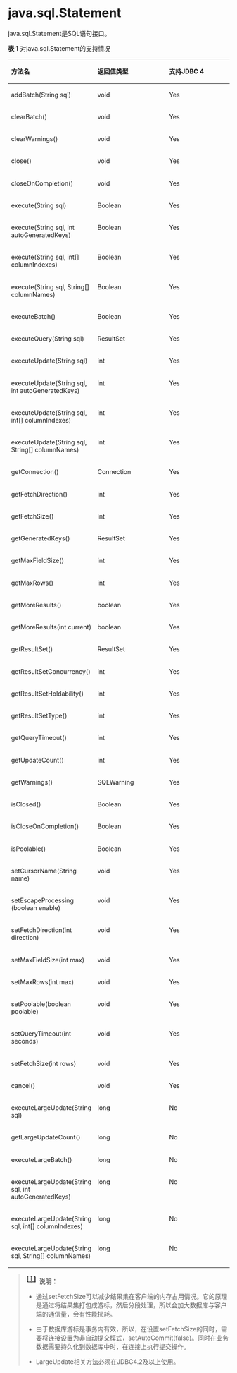 # java.sql.Statement<a name="ZH-CN_TOPIC_0289900015"></a>

java.sql.Statement是SQL语句接口。

**表 1**  对java.sql.Statement的支持情况

<a name="zh-cn_topic_0237120398_zh-cn_topic_0213179164_zh-cn_topic_0189250755_zh-cn_topic_0059777679_zh-cn_topic_0058965266_table29004196"></a>
<table><thead align="left"><tr id="zh-cn_topic_0237120398_zh-cn_topic_0213179164_zh-cn_topic_0189250755_zh-cn_topic_0059777679_zh-cn_topic_0058965266_row609630"><th class="cellrowborder" valign="top" width="32.22%" id="mcps1.2.4.1.1"><p id="zh-cn_topic_0237120398_zh-cn_topic_0213179164_zh-cn_topic_0189250755_zh-cn_topic_0059777679_zh-cn_topic_0058965266_p1185663"><a name="zh-cn_topic_0237120398_zh-cn_topic_0213179164_zh-cn_topic_0189250755_zh-cn_topic_0059777679_zh-cn_topic_0058965266_p1185663"></a><a name="zh-cn_topic_0237120398_zh-cn_topic_0213179164_zh-cn_topic_0189250755_zh-cn_topic_0059777679_zh-cn_topic_0058965266_p1185663"></a><b>方法名</b></p>
</th>
<th class="cellrowborder" valign="top" width="35.18%" id="mcps1.2.4.1.2"><p id="zh-cn_topic_0237120398_zh-cn_topic_0213179164_zh-cn_topic_0189250755_zh-cn_topic_0059777679_zh-cn_topic_0058965266_p27392696"><a name="zh-cn_topic_0237120398_zh-cn_topic_0213179164_zh-cn_topic_0189250755_zh-cn_topic_0059777679_zh-cn_topic_0058965266_p27392696"></a><a name="zh-cn_topic_0237120398_zh-cn_topic_0213179164_zh-cn_topic_0189250755_zh-cn_topic_0059777679_zh-cn_topic_0058965266_p27392696"></a><b>返回值类型</b></p>
</th>
<th class="cellrowborder" valign="top" width="32.6%" id="mcps1.2.4.1.3"><p id="zh-cn_topic_0237120398_zh-cn_topic_0213179164_zh-cn_topic_0189250755_zh-cn_topic_0059777679_zh-cn_topic_0058965266_p25146373"><a name="zh-cn_topic_0237120398_zh-cn_topic_0213179164_zh-cn_topic_0189250755_zh-cn_topic_0059777679_zh-cn_topic_0058965266_p25146373"></a><a name="zh-cn_topic_0237120398_zh-cn_topic_0213179164_zh-cn_topic_0189250755_zh-cn_topic_0059777679_zh-cn_topic_0058965266_p25146373"></a><b>支持JDBC 4</b></p>
</th>
</tr>
</thead>
<tbody><tr id="row1940543416342"><td class="cellrowborder" valign="top" width="32.22%" headers="mcps1.2.4.1.1 "><p id="p640523423416"><a name="p640523423416"></a><a name="p640523423416"></a>addBatch​(String sql)</p>
</td>
<td class="cellrowborder" valign="top" width="35.18%" headers="mcps1.2.4.1.2 "><p id="p540512346348"><a name="p540512346348"></a><a name="p540512346348"></a>void</p>
</td>
<td class="cellrowborder" valign="top" width="32.6%" headers="mcps1.2.4.1.3 "><p id="p440673403415"><a name="p440673403415"></a><a name="p440673403415"></a>Yes</p>
</td>
</tr>
<tr id="row191321120183514"><td class="cellrowborder" valign="top" width="32.22%" headers="mcps1.2.4.1.1 "><p id="p1613210202354"><a name="p1613210202354"></a><a name="p1613210202354"></a>clearBatch()</p>
</td>
<td class="cellrowborder" valign="top" width="35.18%" headers="mcps1.2.4.1.2 "><p id="p181329200354"><a name="p181329200354"></a><a name="p181329200354"></a>void</p>
</td>
<td class="cellrowborder" valign="top" width="32.6%" headers="mcps1.2.4.1.3 "><p id="p16132112015350"><a name="p16132112015350"></a><a name="p16132112015350"></a>Yes</p>
</td>
</tr>
<tr id="row5284032103510"><td class="cellrowborder" valign="top" width="32.22%" headers="mcps1.2.4.1.1 "><p id="p428493293511"><a name="p428493293511"></a><a name="p428493293511"></a>clearWarnings()</p>
</td>
<td class="cellrowborder" valign="top" width="35.18%" headers="mcps1.2.4.1.2 "><p id="p1528423233512"><a name="p1528423233512"></a><a name="p1528423233512"></a>void</p>
</td>
<td class="cellrowborder" valign="top" width="32.6%" headers="mcps1.2.4.1.3 "><p id="p1628473218353"><a name="p1628473218353"></a><a name="p1628473218353"></a>Yes</p>
</td>
</tr>
<tr id="zh-cn_topic_0237120398_zh-cn_topic_0213179164_zh-cn_topic_0189250755_zh-cn_topic_0059777679_zh-cn_topic_0058965266_row37638936"><td class="cellrowborder" valign="top" width="32.22%" headers="mcps1.2.4.1.1 "><p id="zh-cn_topic_0237120398_zh-cn_topic_0213179164_zh-cn_topic_0189250755_zh-cn_topic_0059777679_zh-cn_topic_0058965266_p24508923"><a name="zh-cn_topic_0237120398_zh-cn_topic_0213179164_zh-cn_topic_0189250755_zh-cn_topic_0059777679_zh-cn_topic_0058965266_p24508923"></a><a name="zh-cn_topic_0237120398_zh-cn_topic_0213179164_zh-cn_topic_0189250755_zh-cn_topic_0059777679_zh-cn_topic_0058965266_p24508923"></a>close()</p>
</td>
<td class="cellrowborder" valign="top" width="35.18%" headers="mcps1.2.4.1.2 "><p id="zh-cn_topic_0237120398_zh-cn_topic_0213179164_zh-cn_topic_0189250755_zh-cn_topic_0059777679_zh-cn_topic_0058965266_p21120241"><a name="zh-cn_topic_0237120398_zh-cn_topic_0213179164_zh-cn_topic_0189250755_zh-cn_topic_0059777679_zh-cn_topic_0058965266_p21120241"></a><a name="zh-cn_topic_0237120398_zh-cn_topic_0213179164_zh-cn_topic_0189250755_zh-cn_topic_0059777679_zh-cn_topic_0058965266_p21120241"></a>void</p>
</td>
<td class="cellrowborder" valign="top" width="32.6%" headers="mcps1.2.4.1.3 "><p id="zh-cn_topic_0237120398_zh-cn_topic_0213179164_zh-cn_topic_0189250755_zh-cn_topic_0059777679_zh-cn_topic_0058965266_p42500988"><a name="zh-cn_topic_0237120398_zh-cn_topic_0213179164_zh-cn_topic_0189250755_zh-cn_topic_0059777679_zh-cn_topic_0058965266_p42500988"></a><a name="zh-cn_topic_0237120398_zh-cn_topic_0213179164_zh-cn_topic_0189250755_zh-cn_topic_0059777679_zh-cn_topic_0058965266_p42500988"></a>Yes</p>
</td>
</tr>
<tr id="row847713073613"><td class="cellrowborder" valign="top" width="32.22%" headers="mcps1.2.4.1.1 "><p id="p13477133073618"><a name="p13477133073618"></a><a name="p13477133073618"></a>closeOnCompletion()</p>
</td>
<td class="cellrowborder" valign="top" width="35.18%" headers="mcps1.2.4.1.2 "><p id="p94772030133610"><a name="p94772030133610"></a><a name="p94772030133610"></a>void</p>
</td>
<td class="cellrowborder" valign="top" width="32.6%" headers="mcps1.2.4.1.3 "><p id="p124771930103611"><a name="p124771930103611"></a><a name="p124771930103611"></a>Yes</p>
</td>
</tr>
<tr id="zh-cn_topic_0237120398_zh-cn_topic_0213179164_zh-cn_topic_0189250755_zh-cn_topic_0059777679_zh-cn_topic_0058965266_row37959876"><td class="cellrowborder" valign="top" width="32.22%" headers="mcps1.2.4.1.1 "><p id="zh-cn_topic_0237120398_zh-cn_topic_0213179164_zh-cn_topic_0189250755_zh-cn_topic_0059777679_zh-cn_topic_0058965266_p16000688"><a name="zh-cn_topic_0237120398_zh-cn_topic_0213179164_zh-cn_topic_0189250755_zh-cn_topic_0059777679_zh-cn_topic_0058965266_p16000688"></a><a name="zh-cn_topic_0237120398_zh-cn_topic_0213179164_zh-cn_topic_0189250755_zh-cn_topic_0059777679_zh-cn_topic_0058965266_p16000688"></a>execute(String sql)</p>
</td>
<td class="cellrowborder" valign="top" width="35.18%" headers="mcps1.2.4.1.2 "><p id="zh-cn_topic_0237120398_zh-cn_topic_0213179164_zh-cn_topic_0189250755_zh-cn_topic_0059777679_zh-cn_topic_0058965266_p61133019"><a name="zh-cn_topic_0237120398_zh-cn_topic_0213179164_zh-cn_topic_0189250755_zh-cn_topic_0059777679_zh-cn_topic_0058965266_p61133019"></a><a name="zh-cn_topic_0237120398_zh-cn_topic_0213179164_zh-cn_topic_0189250755_zh-cn_topic_0059777679_zh-cn_topic_0058965266_p61133019"></a><span id="zh-cn_topic_0237120398_zh-cn_topic_0213179164_zh-cn_topic_0189250755_text8662312165011"><a name="zh-cn_topic_0237120398_zh-cn_topic_0213179164_zh-cn_topic_0189250755_text8662312165011"></a><a name="zh-cn_topic_0237120398_zh-cn_topic_0213179164_zh-cn_topic_0189250755_text8662312165011"></a>Boolean</span></p>
</td>
<td class="cellrowborder" valign="top" width="32.6%" headers="mcps1.2.4.1.3 "><p id="zh-cn_topic_0237120398_zh-cn_topic_0213179164_zh-cn_topic_0189250755_zh-cn_topic_0059777679_zh-cn_topic_0058965266_p23615318"><a name="zh-cn_topic_0237120398_zh-cn_topic_0213179164_zh-cn_topic_0189250755_zh-cn_topic_0059777679_zh-cn_topic_0058965266_p23615318"></a><a name="zh-cn_topic_0237120398_zh-cn_topic_0213179164_zh-cn_topic_0189250755_zh-cn_topic_0059777679_zh-cn_topic_0058965266_p23615318"></a>Yes</p>
</td>
</tr>
<tr id="row1690211123385"><td class="cellrowborder" valign="top" width="32.22%" headers="mcps1.2.4.1.1 "><p id="p4902112173814"><a name="p4902112173814"></a><a name="p4902112173814"></a>execute​(String sql, int autoGeneratedKeys)</p>
</td>
<td class="cellrowborder" valign="top" width="35.18%" headers="mcps1.2.4.1.2 "><p id="p1290211128387"><a name="p1290211128387"></a><a name="p1290211128387"></a><span id="text9800162923817"><a name="text9800162923817"></a><a name="text9800162923817"></a>Boolean</span></p>
</td>
<td class="cellrowborder" valign="top" width="32.6%" headers="mcps1.2.4.1.3 "><p id="p11902121213815"><a name="p11902121213815"></a><a name="p11902121213815"></a>Yes</p>
</td>
</tr>
<tr id="row16314163933820"><td class="cellrowborder" valign="top" width="32.22%" headers="mcps1.2.4.1.1 "><p id="p331413923819"><a name="p331413923819"></a><a name="p331413923819"></a>execute​(String sql, int[] columnIndexes)</p>
</td>
<td class="cellrowborder" valign="top" width="35.18%" headers="mcps1.2.4.1.2 "><p id="p9314839203818"><a name="p9314839203818"></a><a name="p9314839203818"></a><span id="text334154973819"><a name="text334154973819"></a><a name="text334154973819"></a>Boolean</span></p>
</td>
<td class="cellrowborder" valign="top" width="32.6%" headers="mcps1.2.4.1.3 "><p id="p163147397386"><a name="p163147397386"></a><a name="p163147397386"></a>Yes</p>
</td>
</tr>
<tr id="row267415216383"><td class="cellrowborder" valign="top" width="32.22%" headers="mcps1.2.4.1.1 "><p id="p106741552103810"><a name="p106741552103810"></a><a name="p106741552103810"></a>execute​(String sql, String[] columnNames)</p>
</td>
<td class="cellrowborder" valign="top" width="35.18%" headers="mcps1.2.4.1.2 "><p id="p1067410528388"><a name="p1067410528388"></a><a name="p1067410528388"></a><span id="text1766515053910"><a name="text1766515053910"></a><a name="text1766515053910"></a>Boolean</span></p>
</td>
<td class="cellrowborder" valign="top" width="32.6%" headers="mcps1.2.4.1.3 "><p id="p1467445243820"><a name="p1467445243820"></a><a name="p1467445243820"></a>Yes</p>
</td>
</tr>
<tr id="row147485103913"><td class="cellrowborder" valign="top" width="32.22%" headers="mcps1.2.4.1.1 "><p id="p97495133918"><a name="p97495133918"></a><a name="p97495133918"></a>executeBatch()</p>
</td>
<td class="cellrowborder" valign="top" width="35.18%" headers="mcps1.2.4.1.2 "><p id="p197410563915"><a name="p197410563915"></a><a name="p197410563915"></a><span id="text12823334203913"><a name="text12823334203913"></a><a name="text12823334203913"></a>Boolean</span></p>
</td>
<td class="cellrowborder" valign="top" width="32.6%" headers="mcps1.2.4.1.3 "><p id="p177419543916"><a name="p177419543916"></a><a name="p177419543916"></a>Yes</p>
</td>
</tr>
<tr id="zh-cn_topic_0237120398_zh-cn_topic_0213179164_zh-cn_topic_0189250755_zh-cn_topic_0059777679_zh-cn_topic_0058965266_row43652314"><td class="cellrowborder" valign="top" width="32.22%" headers="mcps1.2.4.1.1 "><p id="zh-cn_topic_0237120398_zh-cn_topic_0213179164_zh-cn_topic_0189250755_zh-cn_topic_0059777679_zh-cn_topic_0058965266_p58916306"><a name="zh-cn_topic_0237120398_zh-cn_topic_0213179164_zh-cn_topic_0189250755_zh-cn_topic_0059777679_zh-cn_topic_0058965266_p58916306"></a><a name="zh-cn_topic_0237120398_zh-cn_topic_0213179164_zh-cn_topic_0189250755_zh-cn_topic_0059777679_zh-cn_topic_0058965266_p58916306"></a>executeQuery(String sql)</p>
</td>
<td class="cellrowborder" valign="top" width="35.18%" headers="mcps1.2.4.1.2 "><p id="zh-cn_topic_0237120398_zh-cn_topic_0213179164_zh-cn_topic_0189250755_zh-cn_topic_0059777679_zh-cn_topic_0058965266_p33934608"><a name="zh-cn_topic_0237120398_zh-cn_topic_0213179164_zh-cn_topic_0189250755_zh-cn_topic_0059777679_zh-cn_topic_0058965266_p33934608"></a><a name="zh-cn_topic_0237120398_zh-cn_topic_0213179164_zh-cn_topic_0189250755_zh-cn_topic_0059777679_zh-cn_topic_0058965266_p33934608"></a>ResultSet</p>
</td>
<td class="cellrowborder" valign="top" width="32.6%" headers="mcps1.2.4.1.3 "><p id="zh-cn_topic_0237120398_zh-cn_topic_0213179164_zh-cn_topic_0189250755_zh-cn_topic_0059777679_zh-cn_topic_0058965266_p39492775"><a name="zh-cn_topic_0237120398_zh-cn_topic_0213179164_zh-cn_topic_0189250755_zh-cn_topic_0059777679_zh-cn_topic_0058965266_p39492775"></a><a name="zh-cn_topic_0237120398_zh-cn_topic_0213179164_zh-cn_topic_0189250755_zh-cn_topic_0059777679_zh-cn_topic_0058965266_p39492775"></a>Yes</p>
</td>
</tr>
<tr id="zh-cn_topic_0237120398_zh-cn_topic_0213179164_zh-cn_topic_0189250755_zh-cn_topic_0059777679_zh-cn_topic_0058965266_row12742307"><td class="cellrowborder" valign="top" width="32.22%" headers="mcps1.2.4.1.1 "><p id="zh-cn_topic_0237120398_zh-cn_topic_0213179164_zh-cn_topic_0189250755_zh-cn_topic_0059777679_zh-cn_topic_0058965266_p59468506"><a name="zh-cn_topic_0237120398_zh-cn_topic_0213179164_zh-cn_topic_0189250755_zh-cn_topic_0059777679_zh-cn_topic_0058965266_p59468506"></a><a name="zh-cn_topic_0237120398_zh-cn_topic_0213179164_zh-cn_topic_0189250755_zh-cn_topic_0059777679_zh-cn_topic_0058965266_p59468506"></a>executeUpdate(String sql)</p>
</td>
<td class="cellrowborder" valign="top" width="35.18%" headers="mcps1.2.4.1.2 "><p id="zh-cn_topic_0237120398_zh-cn_topic_0213179164_zh-cn_topic_0189250755_zh-cn_topic_0059777679_zh-cn_topic_0058965266_p51032441"><a name="zh-cn_topic_0237120398_zh-cn_topic_0213179164_zh-cn_topic_0189250755_zh-cn_topic_0059777679_zh-cn_topic_0058965266_p51032441"></a><a name="zh-cn_topic_0237120398_zh-cn_topic_0213179164_zh-cn_topic_0189250755_zh-cn_topic_0059777679_zh-cn_topic_0058965266_p51032441"></a>int</p>
</td>
<td class="cellrowborder" valign="top" width="32.6%" headers="mcps1.2.4.1.3 "><p id="zh-cn_topic_0237120398_zh-cn_topic_0213179164_zh-cn_topic_0189250755_zh-cn_topic_0059777679_zh-cn_topic_0058965266_p25652689"><a name="zh-cn_topic_0237120398_zh-cn_topic_0213179164_zh-cn_topic_0189250755_zh-cn_topic_0059777679_zh-cn_topic_0058965266_p25652689"></a><a name="zh-cn_topic_0237120398_zh-cn_topic_0213179164_zh-cn_topic_0189250755_zh-cn_topic_0059777679_zh-cn_topic_0058965266_p25652689"></a>Yes</p>
</td>
</tr>
<tr id="row1276495816395"><td class="cellrowborder" valign="top" width="32.22%" headers="mcps1.2.4.1.1 "><p id="p117648584396"><a name="p117648584396"></a><a name="p117648584396"></a>executeUpdate​(String sql, int autoGeneratedKeys)</p>
</td>
<td class="cellrowborder" valign="top" width="35.18%" headers="mcps1.2.4.1.2 "><p id="p1076413584397"><a name="p1076413584397"></a><a name="p1076413584397"></a>int</p>
</td>
<td class="cellrowborder" valign="top" width="32.6%" headers="mcps1.2.4.1.3 "><p id="p177641658143910"><a name="p177641658143910"></a><a name="p177641658143910"></a>Yes</p>
</td>
</tr>
<tr id="row12111348134017"><td class="cellrowborder" valign="top" width="32.22%" headers="mcps1.2.4.1.1 "><p id="p191274813407"><a name="p191274813407"></a><a name="p191274813407"></a>executeUpdate​(String sql, int[] columnIndexes)</p>
</td>
<td class="cellrowborder" valign="top" width="35.18%" headers="mcps1.2.4.1.2 "><p id="p191224814018"><a name="p191224814018"></a><a name="p191224814018"></a>int</p>
</td>
<td class="cellrowborder" valign="top" width="32.6%" headers="mcps1.2.4.1.3 "><p id="p141224834015"><a name="p141224834015"></a><a name="p141224834015"></a>Yes</p>
</td>
</tr>
<tr id="row12396181111416"><td class="cellrowborder" valign="top" width="32.22%" headers="mcps1.2.4.1.1 "><p id="p43961211174111"><a name="p43961211174111"></a><a name="p43961211174111"></a>executeUpdate​(String sql, String[] columnNames)</p>
</td>
<td class="cellrowborder" valign="top" width="35.18%" headers="mcps1.2.4.1.2 "><p id="p10396131154111"><a name="p10396131154111"></a><a name="p10396131154111"></a>int</p>
</td>
<td class="cellrowborder" valign="top" width="32.6%" headers="mcps1.2.4.1.3 "><p id="p1839651194111"><a name="p1839651194111"></a><a name="p1839651194111"></a>Yes</p>
</td>
</tr>
<tr id="zh-cn_topic_0237120398_zh-cn_topic_0213179164_zh-cn_topic_0189250755_zh-cn_topic_0059777679_zh-cn_topic_0058965266_row17415287"><td class="cellrowborder" valign="top" width="32.22%" headers="mcps1.2.4.1.1 "><p id="zh-cn_topic_0237120398_zh-cn_topic_0213179164_zh-cn_topic_0189250755_zh-cn_topic_0059777679_zh-cn_topic_0058965266_p32431541"><a name="zh-cn_topic_0237120398_zh-cn_topic_0213179164_zh-cn_topic_0189250755_zh-cn_topic_0059777679_zh-cn_topic_0058965266_p32431541"></a><a name="zh-cn_topic_0237120398_zh-cn_topic_0213179164_zh-cn_topic_0189250755_zh-cn_topic_0059777679_zh-cn_topic_0058965266_p32431541"></a>getConnection()</p>
</td>
<td class="cellrowborder" valign="top" width="35.18%" headers="mcps1.2.4.1.2 "><p id="zh-cn_topic_0237120398_zh-cn_topic_0213179164_zh-cn_topic_0189250755_zh-cn_topic_0059777679_zh-cn_topic_0058965266_p29842167"><a name="zh-cn_topic_0237120398_zh-cn_topic_0213179164_zh-cn_topic_0189250755_zh-cn_topic_0059777679_zh-cn_topic_0058965266_p29842167"></a><a name="zh-cn_topic_0237120398_zh-cn_topic_0213179164_zh-cn_topic_0189250755_zh-cn_topic_0059777679_zh-cn_topic_0058965266_p29842167"></a>Connection</p>
</td>
<td class="cellrowborder" valign="top" width="32.6%" headers="mcps1.2.4.1.3 "><p id="zh-cn_topic_0237120398_zh-cn_topic_0213179164_zh-cn_topic_0189250755_zh-cn_topic_0059777679_zh-cn_topic_0058965266_p3770917"><a name="zh-cn_topic_0237120398_zh-cn_topic_0213179164_zh-cn_topic_0189250755_zh-cn_topic_0059777679_zh-cn_topic_0058965266_p3770917"></a><a name="zh-cn_topic_0237120398_zh-cn_topic_0213179164_zh-cn_topic_0189250755_zh-cn_topic_0059777679_zh-cn_topic_0058965266_p3770917"></a>Yes</p>
</td>
</tr>
<tr id="row17536174710412"><td class="cellrowborder" valign="top" width="32.22%" headers="mcps1.2.4.1.1 "><p id="p4536134711413"><a name="p4536134711413"></a><a name="p4536134711413"></a>getFetchDirection()</p>
</td>
<td class="cellrowborder" valign="top" width="35.18%" headers="mcps1.2.4.1.2 "><p id="p1053694717419"><a name="p1053694717419"></a><a name="p1053694717419"></a>int</p>
</td>
<td class="cellrowborder" valign="top" width="32.6%" headers="mcps1.2.4.1.3 "><p id="p155362471419"><a name="p155362471419"></a><a name="p155362471419"></a>Yes</p>
</td>
</tr>
<tr id="row1455316813421"><td class="cellrowborder" valign="top" width="32.22%" headers="mcps1.2.4.1.1 "><p id="p255319812424"><a name="p255319812424"></a><a name="p255319812424"></a>getFetchSize()</p>
</td>
<td class="cellrowborder" valign="top" width="35.18%" headers="mcps1.2.4.1.2 "><p id="p135538884211"><a name="p135538884211"></a><a name="p135538884211"></a>int</p>
</td>
<td class="cellrowborder" valign="top" width="32.6%" headers="mcps1.2.4.1.3 "><p id="p155368194213"><a name="p155368194213"></a><a name="p155368194213"></a>Yes</p>
</td>
</tr>
<tr id="row17436142416421"><td class="cellrowborder" valign="top" width="32.22%" headers="mcps1.2.4.1.1 "><p id="p143632418421"><a name="p143632418421"></a><a name="p143632418421"></a>getGeneratedKeys()</p>
</td>
<td class="cellrowborder" valign="top" width="35.18%" headers="mcps1.2.4.1.2 "><p id="p5436202419423"><a name="p5436202419423"></a><a name="p5436202419423"></a>ResultSet</p>
</td>
<td class="cellrowborder" valign="top" width="32.6%" headers="mcps1.2.4.1.3 "><p id="p1143614244421"><a name="p1143614244421"></a><a name="p1143614244421"></a>Yes</p>
</td>
</tr>
<tr id="row1063114444219"><td class="cellrowborder" valign="top" width="32.22%" headers="mcps1.2.4.1.1 "><p id="p363134464215"><a name="p363134464215"></a><a name="p363134464215"></a>getMaxFieldSize()</p>
</td>
<td class="cellrowborder" valign="top" width="35.18%" headers="mcps1.2.4.1.2 "><p id="p56317447426"><a name="p56317447426"></a><a name="p56317447426"></a>int</p>
</td>
<td class="cellrowborder" valign="top" width="32.6%" headers="mcps1.2.4.1.3 "><p id="p563744134215"><a name="p563744134215"></a><a name="p563744134215"></a>Yes</p>
</td>
</tr>
<tr id="row14501131124313"><td class="cellrowborder" valign="top" width="32.22%" headers="mcps1.2.4.1.1 "><p id="p2700103516431"><a name="p2700103516431"></a><a name="p2700103516431"></a>getMaxRows()</p>
</td>
<td class="cellrowborder" valign="top" width="35.18%" headers="mcps1.2.4.1.2 "><p id="p19841957114314"><a name="p19841957114314"></a><a name="p19841957114314"></a>int</p>
</td>
<td class="cellrowborder" valign="top" width="32.6%" headers="mcps1.2.4.1.3 "><p id="p13501116437"><a name="p13501116437"></a><a name="p13501116437"></a>Yes</p>
</td>
</tr>
<tr id="row175816190430"><td class="cellrowborder" valign="top" width="32.22%" headers="mcps1.2.4.1.1 "><p id="p1270013516438"><a name="p1270013516438"></a><a name="p1270013516438"></a>getMoreResults()</p>
</td>
<td class="cellrowborder" valign="top" width="35.18%" headers="mcps1.2.4.1.2 "><p id="p085135713431"><a name="p085135713431"></a><a name="p085135713431"></a>boolean</p>
</td>
<td class="cellrowborder" valign="top" width="32.6%" headers="mcps1.2.4.1.3 "><p id="p358419194310"><a name="p358419194310"></a><a name="p358419194310"></a>Yes</p>
</td>
</tr>
<tr id="row1559682664313"><td class="cellrowborder" valign="top" width="32.22%" headers="mcps1.2.4.1.1 "><p id="p1701635124314"><a name="p1701635124314"></a><a name="p1701635124314"></a>getMoreResults​(int current)</p>
</td>
<td class="cellrowborder" valign="top" width="35.18%" headers="mcps1.2.4.1.2 "><p id="p128515572430"><a name="p128515572430"></a><a name="p128515572430"></a>boolean</p>
</td>
<td class="cellrowborder" valign="top" width="32.6%" headers="mcps1.2.4.1.3 "><p id="p1559632610438"><a name="p1559632610438"></a><a name="p1559632610438"></a>Yes</p>
</td>
</tr>
<tr id="zh-cn_topic_0237120398_zh-cn_topic_0213179164_zh-cn_topic_0189250755_zh-cn_topic_0059777679_zh-cn_topic_0058965266_row65640894"><td class="cellrowborder" valign="top" width="32.22%" headers="mcps1.2.4.1.1 "><p id="zh-cn_topic_0237120398_zh-cn_topic_0213179164_zh-cn_topic_0189250755_zh-cn_topic_0059777679_zh-cn_topic_0058965266_p8880240"><a name="zh-cn_topic_0237120398_zh-cn_topic_0213179164_zh-cn_topic_0189250755_zh-cn_topic_0059777679_zh-cn_topic_0058965266_p8880240"></a><a name="zh-cn_topic_0237120398_zh-cn_topic_0213179164_zh-cn_topic_0189250755_zh-cn_topic_0059777679_zh-cn_topic_0058965266_p8880240"></a>getResultSet()</p>
</td>
<td class="cellrowborder" valign="top" width="35.18%" headers="mcps1.2.4.1.2 "><p id="zh-cn_topic_0237120398_zh-cn_topic_0213179164_zh-cn_topic_0189250755_zh-cn_topic_0059777679_zh-cn_topic_0058965266_p30949584"><a name="zh-cn_topic_0237120398_zh-cn_topic_0213179164_zh-cn_topic_0189250755_zh-cn_topic_0059777679_zh-cn_topic_0058965266_p30949584"></a><a name="zh-cn_topic_0237120398_zh-cn_topic_0213179164_zh-cn_topic_0189250755_zh-cn_topic_0059777679_zh-cn_topic_0058965266_p30949584"></a>ResultSet</p>
</td>
<td class="cellrowborder" valign="top" width="32.6%" headers="mcps1.2.4.1.3 "><p id="zh-cn_topic_0237120398_zh-cn_topic_0213179164_zh-cn_topic_0189250755_zh-cn_topic_0059777679_zh-cn_topic_0058965266_p15409505"><a name="zh-cn_topic_0237120398_zh-cn_topic_0213179164_zh-cn_topic_0189250755_zh-cn_topic_0059777679_zh-cn_topic_0058965266_p15409505"></a><a name="zh-cn_topic_0237120398_zh-cn_topic_0213179164_zh-cn_topic_0189250755_zh-cn_topic_0059777679_zh-cn_topic_0058965266_p15409505"></a>Yes</p>
</td>
</tr>
<tr id="row122941237174513"><td class="cellrowborder" valign="top" width="32.22%" headers="mcps1.2.4.1.1 "><p id="p10261556204516"><a name="p10261556204516"></a><a name="p10261556204516"></a>getResultSetConcurrency()</p>
</td>
<td class="cellrowborder" valign="top" width="35.18%" headers="mcps1.2.4.1.2 "><p id="p9804220466"><a name="p9804220466"></a><a name="p9804220466"></a>int</p>
</td>
<td class="cellrowborder" valign="top" width="32.6%" headers="mcps1.2.4.1.3 "><p id="p17294737154517"><a name="p17294737154517"></a><a name="p17294737154517"></a>Yes</p>
</td>
</tr>
<tr id="row978116405453"><td class="cellrowborder" valign="top" width="32.22%" headers="mcps1.2.4.1.1 "><p id="p6261756104515"><a name="p6261756104515"></a><a name="p6261756104515"></a>getResultSetHoldability()</p>
</td>
<td class="cellrowborder" valign="top" width="35.18%" headers="mcps1.2.4.1.2 "><p id="p68041828463"><a name="p68041828463"></a><a name="p68041828463"></a>int</p>
</td>
<td class="cellrowborder" valign="top" width="32.6%" headers="mcps1.2.4.1.3 "><p id="p15781640194512"><a name="p15781640194512"></a><a name="p15781640194512"></a>Yes</p>
</td>
</tr>
<tr id="row47071349174517"><td class="cellrowborder" valign="top" width="32.22%" headers="mcps1.2.4.1.1 "><p id="p192665654510"><a name="p192665654510"></a><a name="p192665654510"></a>getResultSetType()</p>
</td>
<td class="cellrowborder" valign="top" width="35.18%" headers="mcps1.2.4.1.2 "><p id="p158046214616"><a name="p158046214616"></a><a name="p158046214616"></a>int</p>
</td>
<td class="cellrowborder" valign="top" width="32.6%" headers="mcps1.2.4.1.3 "><p id="p370744924512"><a name="p370744924512"></a><a name="p370744924512"></a>Yes</p>
</td>
</tr>
<tr id="zh-cn_topic_0237120398_zh-cn_topic_0213179164_zh-cn_topic_0189250755_zh-cn_topic_0059777679_zh-cn_topic_0058965266_row6055731"><td class="cellrowborder" valign="top" width="32.22%" headers="mcps1.2.4.1.1 "><p id="zh-cn_topic_0237120398_zh-cn_topic_0213179164_zh-cn_topic_0189250755_zh-cn_topic_0059777679_zh-cn_topic_0058965266_p44295845"><a name="zh-cn_topic_0237120398_zh-cn_topic_0213179164_zh-cn_topic_0189250755_zh-cn_topic_0059777679_zh-cn_topic_0058965266_p44295845"></a><a name="zh-cn_topic_0237120398_zh-cn_topic_0213179164_zh-cn_topic_0189250755_zh-cn_topic_0059777679_zh-cn_topic_0058965266_p44295845"></a>getQueryTimeout()</p>
</td>
<td class="cellrowborder" valign="top" width="35.18%" headers="mcps1.2.4.1.2 "><p id="zh-cn_topic_0237120398_zh-cn_topic_0213179164_zh-cn_topic_0189250755_zh-cn_topic_0059777679_zh-cn_topic_0058965266_p53884282"><a name="zh-cn_topic_0237120398_zh-cn_topic_0213179164_zh-cn_topic_0189250755_zh-cn_topic_0059777679_zh-cn_topic_0058965266_p53884282"></a><a name="zh-cn_topic_0237120398_zh-cn_topic_0213179164_zh-cn_topic_0189250755_zh-cn_topic_0059777679_zh-cn_topic_0058965266_p53884282"></a>int</p>
</td>
<td class="cellrowborder" valign="top" width="32.6%" headers="mcps1.2.4.1.3 "><p id="zh-cn_topic_0237120398_zh-cn_topic_0213179164_zh-cn_topic_0189250755_zh-cn_topic_0059777679_zh-cn_topic_0058965266_p66416078"><a name="zh-cn_topic_0237120398_zh-cn_topic_0213179164_zh-cn_topic_0189250755_zh-cn_topic_0059777679_zh-cn_topic_0058965266_p66416078"></a><a name="zh-cn_topic_0237120398_zh-cn_topic_0213179164_zh-cn_topic_0189250755_zh-cn_topic_0059777679_zh-cn_topic_0058965266_p66416078"></a>Yes</p>
</td>
</tr>
<tr id="zh-cn_topic_0237120398_zh-cn_topic_0213179164_zh-cn_topic_0189250755_zh-cn_topic_0059777679_zh-cn_topic_0058965266_row11397445"><td class="cellrowborder" valign="top" width="32.22%" headers="mcps1.2.4.1.1 "><p id="zh-cn_topic_0237120398_zh-cn_topic_0213179164_zh-cn_topic_0189250755_zh-cn_topic_0059777679_zh-cn_topic_0058965266_p18756861"><a name="zh-cn_topic_0237120398_zh-cn_topic_0213179164_zh-cn_topic_0189250755_zh-cn_topic_0059777679_zh-cn_topic_0058965266_p18756861"></a><a name="zh-cn_topic_0237120398_zh-cn_topic_0213179164_zh-cn_topic_0189250755_zh-cn_topic_0059777679_zh-cn_topic_0058965266_p18756861"></a>getUpdateCount()</p>
</td>
<td class="cellrowborder" valign="top" width="35.18%" headers="mcps1.2.4.1.2 "><p id="zh-cn_topic_0237120398_zh-cn_topic_0213179164_zh-cn_topic_0189250755_zh-cn_topic_0059777679_zh-cn_topic_0058965266_p35141355"><a name="zh-cn_topic_0237120398_zh-cn_topic_0213179164_zh-cn_topic_0189250755_zh-cn_topic_0059777679_zh-cn_topic_0058965266_p35141355"></a><a name="zh-cn_topic_0237120398_zh-cn_topic_0213179164_zh-cn_topic_0189250755_zh-cn_topic_0059777679_zh-cn_topic_0058965266_p35141355"></a>int</p>
</td>
<td class="cellrowborder" valign="top" width="32.6%" headers="mcps1.2.4.1.3 "><p id="zh-cn_topic_0237120398_zh-cn_topic_0213179164_zh-cn_topic_0189250755_zh-cn_topic_0059777679_zh-cn_topic_0058965266_p6666636"><a name="zh-cn_topic_0237120398_zh-cn_topic_0213179164_zh-cn_topic_0189250755_zh-cn_topic_0059777679_zh-cn_topic_0058965266_p6666636"></a><a name="zh-cn_topic_0237120398_zh-cn_topic_0213179164_zh-cn_topic_0189250755_zh-cn_topic_0059777679_zh-cn_topic_0058965266_p6666636"></a>Yes</p>
</td>
</tr>
<tr id="row450715293468"><td class="cellrowborder" valign="top" width="32.22%" headers="mcps1.2.4.1.1 "><p id="p1450702954610"><a name="p1450702954610"></a><a name="p1450702954610"></a>getWarnings()</p>
</td>
<td class="cellrowborder" valign="top" width="35.18%" headers="mcps1.2.4.1.2 "><p id="p12507329104612"><a name="p12507329104612"></a><a name="p12507329104612"></a>SQLWarning</p>
</td>
<td class="cellrowborder" valign="top" width="32.6%" headers="mcps1.2.4.1.3 "><p id="p15071929174611"><a name="p15071929174611"></a><a name="p15071929174611"></a>Yes</p>
</td>
</tr>
<tr id="zh-cn_topic_0237120398_zh-cn_topic_0213179164_zh-cn_topic_0189250755_zh-cn_topic_0059777679_zh-cn_topic_0058965266_row17787427"><td class="cellrowborder" valign="top" width="32.22%" headers="mcps1.2.4.1.1 "><p id="zh-cn_topic_0237120398_zh-cn_topic_0213179164_zh-cn_topic_0189250755_zh-cn_topic_0059777679_zh-cn_topic_0058965266_p25778201"><a name="zh-cn_topic_0237120398_zh-cn_topic_0213179164_zh-cn_topic_0189250755_zh-cn_topic_0059777679_zh-cn_topic_0058965266_p25778201"></a><a name="zh-cn_topic_0237120398_zh-cn_topic_0213179164_zh-cn_topic_0189250755_zh-cn_topic_0059777679_zh-cn_topic_0058965266_p25778201"></a>isClosed()</p>
</td>
<td class="cellrowborder" valign="top" width="35.18%" headers="mcps1.2.4.1.2 "><p id="zh-cn_topic_0237120398_zh-cn_topic_0213179164_zh-cn_topic_0189250755_zh-cn_topic_0059777679_zh-cn_topic_0058965266_p24733930"><a name="zh-cn_topic_0237120398_zh-cn_topic_0213179164_zh-cn_topic_0189250755_zh-cn_topic_0059777679_zh-cn_topic_0058965266_p24733930"></a><a name="zh-cn_topic_0237120398_zh-cn_topic_0213179164_zh-cn_topic_0189250755_zh-cn_topic_0059777679_zh-cn_topic_0058965266_p24733930"></a><span id="zh-cn_topic_0237120398_zh-cn_topic_0213179164_zh-cn_topic_0189250755_text14830113155012"><a name="zh-cn_topic_0237120398_zh-cn_topic_0213179164_zh-cn_topic_0189250755_text14830113155012"></a><a name="zh-cn_topic_0237120398_zh-cn_topic_0213179164_zh-cn_topic_0189250755_text14830113155012"></a>Boolean</span></p>
</td>
<td class="cellrowborder" valign="top" width="32.6%" headers="mcps1.2.4.1.3 "><p id="zh-cn_topic_0237120398_zh-cn_topic_0213179164_zh-cn_topic_0189250755_zh-cn_topic_0059777679_zh-cn_topic_0058965266_p1527124"><a name="zh-cn_topic_0237120398_zh-cn_topic_0213179164_zh-cn_topic_0189250755_zh-cn_topic_0059777679_zh-cn_topic_0058965266_p1527124"></a><a name="zh-cn_topic_0237120398_zh-cn_topic_0213179164_zh-cn_topic_0189250755_zh-cn_topic_0059777679_zh-cn_topic_0058965266_p1527124"></a>Yes</p>
</td>
</tr>
<tr id="row253118458461"><td class="cellrowborder" valign="top" width="32.22%" headers="mcps1.2.4.1.1 "><p id="p195316453468"><a name="p195316453468"></a><a name="p195316453468"></a>isCloseOnCompletion()</p>
</td>
<td class="cellrowborder" valign="top" width="35.18%" headers="mcps1.2.4.1.2 "><p id="p153112456466"><a name="p153112456466"></a><a name="p153112456466"></a><span id="text1831754124613"><a name="text1831754124613"></a><a name="text1831754124613"></a>Boolean</span></p>
</td>
<td class="cellrowborder" valign="top" width="32.6%" headers="mcps1.2.4.1.3 "><p id="p153184518467"><a name="p153184518467"></a><a name="p153184518467"></a>Yes</p>
</td>
</tr>
<tr id="row98591459478"><td class="cellrowborder" valign="top" width="32.22%" headers="mcps1.2.4.1.1 "><p id="p138594519471"><a name="p138594519471"></a><a name="p138594519471"></a>isPoolable()</p>
</td>
<td class="cellrowborder" valign="top" width="35.18%" headers="mcps1.2.4.1.2 "><p id="p1285915544718"><a name="p1285915544718"></a><a name="p1285915544718"></a><span id="text26481612134715"><a name="text26481612134715"></a><a name="text26481612134715"></a>Boolean</span></p>
</td>
<td class="cellrowborder" valign="top" width="32.6%" headers="mcps1.2.4.1.3 "><p id="p1385915164716"><a name="p1385915164716"></a><a name="p1385915164716"></a>Yes</p>
</td>
</tr>
<tr id="row137104331481"><td class="cellrowborder" valign="top" width="32.22%" headers="mcps1.2.4.1.1 "><p id="p1271133314483"><a name="p1271133314483"></a><a name="p1271133314483"></a>setCursorName​(String name)</p>
</td>
<td class="cellrowborder" valign="top" width="35.18%" headers="mcps1.2.4.1.2 "><p id="p12711533174812"><a name="p12711533174812"></a><a name="p12711533174812"></a>void</p>
</td>
<td class="cellrowborder" valign="top" width="32.6%" headers="mcps1.2.4.1.3 "><p id="p3711193311485"><a name="p3711193311485"></a><a name="p3711193311485"></a>Yes</p>
</td>
</tr>
<tr id="row16208124684816"><td class="cellrowborder" valign="top" width="32.22%" headers="mcps1.2.4.1.1 "><p id="p1520884615486"><a name="p1520884615486"></a><a name="p1520884615486"></a>setEscapeProcessing​(boolean enable)</p>
</td>
<td class="cellrowborder" valign="top" width="35.18%" headers="mcps1.2.4.1.2 "><p id="p720819462482"><a name="p720819462482"></a><a name="p720819462482"></a>void</p>
</td>
<td class="cellrowborder" valign="top" width="32.6%" headers="mcps1.2.4.1.3 "><p id="p182081646144811"><a name="p182081646144811"></a><a name="p182081646144811"></a>Yes</p>
</td>
</tr>
<tr id="row192759918494"><td class="cellrowborder" valign="top" width="32.22%" headers="mcps1.2.4.1.1 "><p id="p1327518944920"><a name="p1327518944920"></a><a name="p1327518944920"></a>setFetchDirection​(int direction)</p>
</td>
<td class="cellrowborder" valign="top" width="35.18%" headers="mcps1.2.4.1.2 "><p id="p1927509124911"><a name="p1927509124911"></a><a name="p1927509124911"></a>void</p>
</td>
<td class="cellrowborder" valign="top" width="32.6%" headers="mcps1.2.4.1.3 "><p id="p162752954910"><a name="p162752954910"></a><a name="p162752954910"></a>Yes</p>
</td>
</tr>
<tr id="row3513182912497"><td class="cellrowborder" valign="top" width="32.22%" headers="mcps1.2.4.1.1 "><p id="p101408016504"><a name="p101408016504"></a><a name="p101408016504"></a>setMaxFieldSize​(int max)</p>
</td>
<td class="cellrowborder" valign="top" width="35.18%" headers="mcps1.2.4.1.2 "><p id="p1651322911497"><a name="p1651322911497"></a><a name="p1651322911497"></a>void</p>
</td>
<td class="cellrowborder" valign="top" width="32.6%" headers="mcps1.2.4.1.3 "><p id="p1951315292499"><a name="p1951315292499"></a><a name="p1951315292499"></a>Yes</p>
</td>
</tr>
<tr id="row0737812155017"><td class="cellrowborder" valign="top" width="32.22%" headers="mcps1.2.4.1.1 "><p id="p673721225010"><a name="p673721225010"></a><a name="p673721225010"></a>setMaxRows​(int max)</p>
</td>
<td class="cellrowborder" valign="top" width="35.18%" headers="mcps1.2.4.1.2 "><p id="p173721255010"><a name="p173721255010"></a><a name="p173721255010"></a>void</p>
</td>
<td class="cellrowborder" valign="top" width="32.6%" headers="mcps1.2.4.1.3 "><p id="p1373751215503"><a name="p1373751215503"></a><a name="p1373751215503"></a>Yes</p>
</td>
</tr>
<tr id="row163871948135216"><td class="cellrowborder" valign="top" width="32.22%" headers="mcps1.2.4.1.1 "><p id="p10387124820520"><a name="p10387124820520"></a><a name="p10387124820520"></a>setPoolable​(boolean poolable)</p>
</td>
<td class="cellrowborder" valign="top" width="35.18%" headers="mcps1.2.4.1.2 "><p id="p9387348205211"><a name="p9387348205211"></a><a name="p9387348205211"></a>void</p>
</td>
<td class="cellrowborder" valign="top" width="32.6%" headers="mcps1.2.4.1.3 "><p id="p143875486522"><a name="p143875486522"></a><a name="p143875486522"></a>Yes</p>
</td>
</tr>
<tr id="zh-cn_topic_0237120398_zh-cn_topic_0213179164_zh-cn_topic_0189250755_zh-cn_topic_0059777679_zh-cn_topic_0058965266_row18856521"><td class="cellrowborder" valign="top" width="32.22%" headers="mcps1.2.4.1.1 "><p id="zh-cn_topic_0237120398_zh-cn_topic_0213179164_zh-cn_topic_0189250755_zh-cn_topic_0059777679_zh-cn_topic_0058965266_p43132848"><a name="zh-cn_topic_0237120398_zh-cn_topic_0213179164_zh-cn_topic_0189250755_zh-cn_topic_0059777679_zh-cn_topic_0058965266_p43132848"></a><a name="zh-cn_topic_0237120398_zh-cn_topic_0213179164_zh-cn_topic_0189250755_zh-cn_topic_0059777679_zh-cn_topic_0058965266_p43132848"></a>setQueryTimeout(int seconds)</p>
</td>
<td class="cellrowborder" valign="top" width="35.18%" headers="mcps1.2.4.1.2 "><p id="zh-cn_topic_0237120398_zh-cn_topic_0213179164_zh-cn_topic_0189250755_zh-cn_topic_0059777679_zh-cn_topic_0058965266_p12991834"><a name="zh-cn_topic_0237120398_zh-cn_topic_0213179164_zh-cn_topic_0189250755_zh-cn_topic_0059777679_zh-cn_topic_0058965266_p12991834"></a><a name="zh-cn_topic_0237120398_zh-cn_topic_0213179164_zh-cn_topic_0189250755_zh-cn_topic_0059777679_zh-cn_topic_0058965266_p12991834"></a>void</p>
</td>
<td class="cellrowborder" valign="top" width="32.6%" headers="mcps1.2.4.1.3 "><p id="zh-cn_topic_0237120398_zh-cn_topic_0213179164_zh-cn_topic_0189250755_zh-cn_topic_0059777679_zh-cn_topic_0058965266_p37346808"><a name="zh-cn_topic_0237120398_zh-cn_topic_0213179164_zh-cn_topic_0189250755_zh-cn_topic_0059777679_zh-cn_topic_0058965266_p37346808"></a><a name="zh-cn_topic_0237120398_zh-cn_topic_0213179164_zh-cn_topic_0189250755_zh-cn_topic_0059777679_zh-cn_topic_0058965266_p37346808"></a>Yes</p>
</td>
</tr>
<tr id="zh-cn_topic_0237120398_zh-cn_topic_0213179164_zh-cn_topic_0189250755_zh-cn_topic_0059777679_row38611207145243"><td class="cellrowborder" valign="top" width="32.22%" headers="mcps1.2.4.1.1 "><p id="zh-cn_topic_0237120398_zh-cn_topic_0213179164_zh-cn_topic_0189250755_zh-cn_topic_0059777679_p40500042145243"><a name="zh-cn_topic_0237120398_zh-cn_topic_0213179164_zh-cn_topic_0189250755_zh-cn_topic_0059777679_p40500042145243"></a><a name="zh-cn_topic_0237120398_zh-cn_topic_0213179164_zh-cn_topic_0189250755_zh-cn_topic_0059777679_p40500042145243"></a>setFetchSize(int rows)</p>
</td>
<td class="cellrowborder" valign="top" width="35.18%" headers="mcps1.2.4.1.2 "><p id="zh-cn_topic_0237120398_zh-cn_topic_0213179164_zh-cn_topic_0189250755_zh-cn_topic_0059777679_p59277941145243"><a name="zh-cn_topic_0237120398_zh-cn_topic_0213179164_zh-cn_topic_0189250755_zh-cn_topic_0059777679_p59277941145243"></a><a name="zh-cn_topic_0237120398_zh-cn_topic_0213179164_zh-cn_topic_0189250755_zh-cn_topic_0059777679_p59277941145243"></a>void</p>
</td>
<td class="cellrowborder" valign="top" width="32.6%" headers="mcps1.2.4.1.3 "><p id="zh-cn_topic_0237120398_zh-cn_topic_0213179164_zh-cn_topic_0189250755_zh-cn_topic_0059777679_p36783921145243"><a name="zh-cn_topic_0237120398_zh-cn_topic_0213179164_zh-cn_topic_0189250755_zh-cn_topic_0059777679_p36783921145243"></a><a name="zh-cn_topic_0237120398_zh-cn_topic_0213179164_zh-cn_topic_0189250755_zh-cn_topic_0059777679_p36783921145243"></a>Yes</p>
</td>
</tr>
<tr id="zh-cn_topic_0237120398_zh-cn_topic_0213179164_zh-cn_topic_0189250755_zh-cn_topic_0059777679_r1827afa9d2134344a186a023d0e33bc7"><td class="cellrowborder" valign="top" width="32.22%" headers="mcps1.2.4.1.1 "><p id="zh-cn_topic_0237120398_zh-cn_topic_0213179164_zh-cn_topic_0189250755_zh-cn_topic_0059777679_af6cbc3a0b3ff452d863c7b081ee4d653"><a name="zh-cn_topic_0237120398_zh-cn_topic_0213179164_zh-cn_topic_0189250755_zh-cn_topic_0059777679_af6cbc3a0b3ff452d863c7b081ee4d653"></a><a name="zh-cn_topic_0237120398_zh-cn_topic_0213179164_zh-cn_topic_0189250755_zh-cn_topic_0059777679_af6cbc3a0b3ff452d863c7b081ee4d653"></a>cancel()</p>
</td>
<td class="cellrowborder" valign="top" width="35.18%" headers="mcps1.2.4.1.2 "><p id="zh-cn_topic_0237120398_zh-cn_topic_0213179164_zh-cn_topic_0189250755_zh-cn_topic_0059777679_a233738808bb94ae884b017c0b91c8f57"><a name="zh-cn_topic_0237120398_zh-cn_topic_0213179164_zh-cn_topic_0189250755_zh-cn_topic_0059777679_a233738808bb94ae884b017c0b91c8f57"></a><a name="zh-cn_topic_0237120398_zh-cn_topic_0213179164_zh-cn_topic_0189250755_zh-cn_topic_0059777679_a233738808bb94ae884b017c0b91c8f57"></a>void</p>
</td>
<td class="cellrowborder" valign="top" width="32.6%" headers="mcps1.2.4.1.3 "><p id="zh-cn_topic_0237120398_zh-cn_topic_0213179164_zh-cn_topic_0189250755_zh-cn_topic_0059777679_a7733e8a283e94ce9b05f62edcb60533f"><a name="zh-cn_topic_0237120398_zh-cn_topic_0213179164_zh-cn_topic_0189250755_zh-cn_topic_0059777679_a7733e8a283e94ce9b05f62edcb60533f"></a><a name="zh-cn_topic_0237120398_zh-cn_topic_0213179164_zh-cn_topic_0189250755_zh-cn_topic_0059777679_a7733e8a283e94ce9b05f62edcb60533f"></a>Yes</p>
</td>
</tr>
<tr id="row37088558211"><td class="cellrowborder" valign="top" width="32.22%" headers="mcps1.2.4.1.1 "><p id="p97081555172119"><a name="p97081555172119"></a><a name="p97081555172119"></a><span id="ph745214141863"><a name="ph745214141863"></a><a name="ph745214141863"></a>executeLargeUpdate(String sql)</span></p>
</td>
<td class="cellrowborder" valign="top" width="35.18%" headers="mcps1.2.4.1.2 "><p id="p1670810558211"><a name="p1670810558211"></a><a name="p1670810558211"></a><span id="ph343462117712"><a name="ph343462117712"></a><a name="ph343462117712"></a>long</span></p>
</td>
<td class="cellrowborder" valign="top" width="32.6%" headers="mcps1.2.4.1.3 "><p id="p7708455172110"><a name="p7708455172110"></a><a name="p7708455172110"></a><span id="ph157531833377"><a name="ph157531833377"></a><a name="ph157531833377"></a>No</span></p>
</td>
</tr>
<tr id="row11331123122213"><td class="cellrowborder" valign="top" width="32.22%" headers="mcps1.2.4.1.1 "><p id="p143311135221"><a name="p143311135221"></a><a name="p143311135221"></a><span id="ph180871918613"><a name="ph180871918613"></a><a name="ph180871918613"></a>getLargeUpdateCount()</span></p>
</td>
<td class="cellrowborder" valign="top" width="35.18%" headers="mcps1.2.4.1.2 "><p id="p1933110317222"><a name="p1933110317222"></a><a name="p1933110317222"></a><span id="ph1597952012311"><a name="ph1597952012311"></a><a name="ph1597952012311"></a>long</span></p>
</td>
<td class="cellrowborder" valign="top" width="32.6%" headers="mcps1.2.4.1.3 "><p id="p23312372219"><a name="p23312372219"></a><a name="p23312372219"></a><span id="ph10507203342316"><a name="ph10507203342316"></a><a name="ph10507203342316"></a>No</span></p>
</td>
</tr>
<tr id="row16355792219"><td class="cellrowborder" valign="top" width="32.22%" headers="mcps1.2.4.1.1 "><p id="p186358712212"><a name="p186358712212"></a><a name="p186358712212"></a><span id="ph46529268616"><a name="ph46529268616"></a><a name="ph46529268616"></a>executeLargeBatch()</span></p>
</td>
<td class="cellrowborder" valign="top" width="35.18%" headers="mcps1.2.4.1.2 "><p id="p56358710226"><a name="p56358710226"></a><a name="p56358710226"></a><span id="ph3685162162313"><a name="ph3685162162313"></a><a name="ph3685162162313"></a>long</span></p>
</td>
<td class="cellrowborder" valign="top" width="32.6%" headers="mcps1.2.4.1.3 "><p id="p263527152214"><a name="p263527152214"></a><a name="p263527152214"></a><span id="ph1225773415235"><a name="ph1225773415235"></a><a name="ph1225773415235"></a>No</span></p>
</td>
</tr>
<tr id="row1070771211226"><td class="cellrowborder" valign="top" width="32.22%" headers="mcps1.2.4.1.1 "><p id="p19707141213224"><a name="p19707141213224"></a><a name="p19707141213224"></a><span id="ph108181136569"><a name="ph108181136569"></a><a name="ph108181136569"></a>executeLargeUpdate(String sql, int autoGeneratedKeys)</span></p>
</td>
<td class="cellrowborder" valign="top" width="35.18%" headers="mcps1.2.4.1.2 "><p id="p1707131218221"><a name="p1707131218221"></a><a name="p1707131218221"></a><span id="ph174365221231"><a name="ph174365221231"></a><a name="ph174365221231"></a>long</span></p>
</td>
<td class="cellrowborder" valign="top" width="32.6%" headers="mcps1.2.4.1.3 "><p id="p4707161218223"><a name="p4707161218223"></a><a name="p4707161218223"></a><span id="ph16750355238"><a name="ph16750355238"></a><a name="ph16750355238"></a>No</span></p>
</td>
</tr>
<tr id="row6971116102213"><td class="cellrowborder" valign="top" width="32.22%" headers="mcps1.2.4.1.1 "><p id="p0971916122219"><a name="p0971916122219"></a><a name="p0971916122219"></a>executeLargeUpdate(String sql, int[] columnIndexes)</p>
</td>
<td class="cellrowborder" valign="top" width="35.18%" headers="mcps1.2.4.1.2 "><p id="p19971216182212"><a name="p19971216182212"></a><a name="p19971216182212"></a><span id="ph815782319230"><a name="ph815782319230"></a><a name="ph815782319230"></a>long</span></p>
</td>
<td class="cellrowborder" valign="top" width="32.6%" headers="mcps1.2.4.1.3 "><p id="p2971916152217"><a name="p2971916152217"></a><a name="p2971916152217"></a><span id="ph57495355236"><a name="ph57495355236"></a><a name="ph57495355236"></a>No</span></p>
</td>
</tr>
<tr id="row0846142252213"><td class="cellrowborder" valign="top" width="32.22%" headers="mcps1.2.4.1.1 "><p id="p6847122212219"><a name="p6847122212219"></a><a name="p6847122212219"></a><span id="ph1913715111273"><a name="ph1913715111273"></a><a name="ph1913715111273"></a>executeLargeUpdate(String sql, String[] columnNames)</span></p>
</td>
<td class="cellrowborder" valign="top" width="35.18%" headers="mcps1.2.4.1.2 "><p id="p9847192211225"><a name="p9847192211225"></a><a name="p9847192211225"></a><span id="ph482182420232"><a name="ph482182420232"></a><a name="ph482182420232"></a>long</span></p>
</td>
<td class="cellrowborder" valign="top" width="32.6%" headers="mcps1.2.4.1.3 "><p id="p784712223228"><a name="p784712223228"></a><a name="p784712223228"></a><span id="ph13388036182312"><a name="ph13388036182312"></a><a name="ph13388036182312"></a>No</span></p>
</td>
</tr>
</tbody>
</table>

>![](public_sys-resources/icon-note.png) **说明：** 
>
>-   通过setFetchSize可以减少结果集在客户端的内存占用情况。它的原理是通过将结果集打包成游标，然后分段处理，所以会加大数据库与客户端的通信量，会有性能损耗。
>
>-   由于数据库游标是事务内有效，所以，在设置setFetchSize的同时，需要将连接设置为非自动提交模式，setAutoCommit\(false\)。同时在业务数据需要持久化到数据库中时，在连接上执行提交操作。
>
>-   LargeUpdate相关方法必须在JDBC4.2及以上使用。

